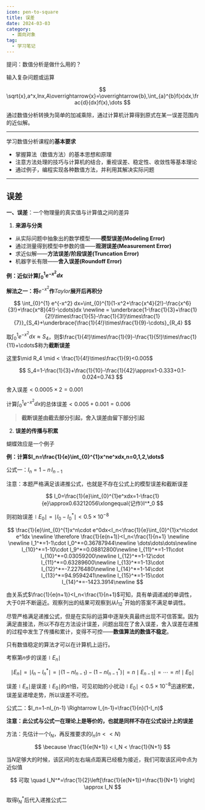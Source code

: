```yaml
---
icon: pen-to-square
title: 误差
date: 2024-03-03
category:
  - 面向对象
tag:
  - 学习笔记
---
```

提问：数值分析是做什么用的？

输入复杂问题或运算

$$
\sqrt{x},a^x,lnx,A\overrightarrow{x}=\overrightarrow{b},\int_{a}^{b}f(x)dx,\frac{d}{dx}f(x),\dots
$$

通过数值分析转换为简单的加减乘除，通过计算机计算得到原式在某一误差范围内的近似解。

---

学习数值分析课程的**基本要求**

* 掌握算法（数值方法）的基本思想和原理
* 注意方法处理的技巧与计算机的结合，重视误差、稳定性、收敛性等基本理论
* 通过例子，编程实现各种数值方法，并利用其解决实际问题

---

## **误差**

**一、误差**：一个物理量的真实值与计算值之间的差异

1. **来源与分类**

* 从实际问题中抽象出的数学模型——**模型误差(Modeling Error)**
* 通过测量得到模型中参数的值——**观测误差(Measurement Error)**
* 求近似解——**方法误差/阶段误差(Truncation Error)**
* 机器字长有限——**舍入误差(Roundoff Error)**

**例：近似计算$\int_{0}^{1} e^{-x^2} dx$**

**解法之一：将**$e^{-x^2}$**作**$Taylor$**展开后再积分**

$$
\int_{0}^{1} e^{-x^2} dx=\int_{0}^{1}(1-x^2+\frac{x^4}{2!}-\frac{x^6}{3!}+\frac{x^8}{4!}-\cdots)dx
\newline = \underbrace{1-\frac{1}{3}+\frac{1}{2!}\times\frac{1}{5}-\frac{1}{3!}\times\frac{1}{7}}_{S_4}+\underbrace{\frac{1}{4!}\times\frac{1}{9}-\cdots}_{R_4}
$$

取$\int_{0}^{1} e^{-x^2} dx \approx S_4$，则$\frac{1}{4!}\times\frac{1}{9}-\frac{1}{5!}\times\frac{1}{11}+\cdots$称为**截断误差**

这里$\mid R_4 \mid < \frac{1}{4!}\times\frac{1}{9}<0.005$

$$
S_4=1-\frac{1}{3}+\frac{1}{10}-\frac{1}{42}\approx1-0.333+0.1-0.024=0.743
$$

舍入误差$<0.0005\times2=0.001$

计算$\int_{0}^{1} e^{-x^2} dx$的总体误差$<0.005+0.001=0.006$

> **截断误差由截去部分引起，舍入误差由留下部分引起**

2. **误差的传播与积累**

蝴蝶效应是一个例子

**例：计算$I_n=\frac{1}{e}\int_{0}^{1}x^ne^xdx,n=0,1,2,\dots$**

公式一：$I_n=1-n\,I_{n-1}$

注意：本题严格满足该递推公式，也就是不存在公式上的模型误差和截断误差

$$
I_0=\frac{1}{e}\int_{0}^{1}e^xdx=1-\frac{1}{e}\approx0.63212056\xlongequal{记作}I^*_0
$$

则初始误差$\mid E_0 \mid=\mid I_0-I^*_0\mid<0.5\times10^{-8}$

$$
\frac{1}{e}\int_{0}^{1}x^n\cdot e^0dx<I_n<\frac{1}{e}\int_{0}^{1}x^n\cdot e^1dx \newline \therefore \frac{1}{e(n+1)}<I_n<\frac{1}{n+1} \newline \newline I_1^*=1-1\cdot I_0^*=0.36787944\newline \dots\dots\dots\newline I_{10}^*=1-10\cdot I_9^*=0.08812800\newline I_{11}^*=1-11\cdot I_{10}^*=0.03059200\newline I_{12}^*=1-12\cdot I_{11}^*=0.63289600\newline I_{13}^*=1-13\cdot I_{12}^*=-7.2276480\newline I_{14}^*=1-14\cdot I_{13}^*=94.9594241\newline I_{15}^*=1-15\cdot I_{14}^*=-1423.3914\newline
$$

由关系式$\frac{1}{e(n+1)}<I_n<\frac{1}{n+1}$可知，具有单调递减的单调性，大于$0$并不断逼近。观察列出的结果可观察到从$I_{12}^*$开始的答案不满足单调性。

尽管严格满足递推公式，但是在实际的运算中逐渐失真最终出现不可信答案。因为满足直接法，所以不存在方法设计误差，问题出现在了舍入误差，舍入误差在递推的过程中发生了传播和累计，变得不可控——**数值算法的数值不稳定**。

只有数值稳定的算法才可以在计算机上运行。

考察第$n$步的误差$\mid E_n\mid$

$$
\mid E_n \mid=\mid I_n-I_n^*\mid=\mid (1-nI_{n-1})-(1-nI_{n-1}^*)\mid=n\mid E_{n-1}\mid = \cdots = n!\mid E_0 \mid
$$

误差$\mid E_n\mid$是误差$\mid E_0\mid$的$n!$倍，可见初始的小扰动$\mid E_0 \mid <0.5\times10^{-8}$迅速积累，误差呈递增走势，所以误差不可控。

公式二：$I_n=1-nI_{n-1} \Rightarrow I_{n-1}=\frac{1}{n}(1-I_n)$

**注意：此公式与公式一在理论上是等价的，也就是同样不存在公式设计上的误差**

方法：先估计一个$I_N$，再反推要求的$I_n(n<<N)$

$$
\because \frac{1}{e(N+1)} < I_N < \frac{1}{N+1}
$$

当$N$足够大的时候，该区间的左右端点距离已经极为接近，我们可取该区间中点为近似值

$$
可取 \quad I_N^*=\frac{1}{2}\left[\frac{1}{e(N+1)}+\frac{1}{N+1} \right] \approx I_N
$$

取得$I_N^*$后代入递推公式二
